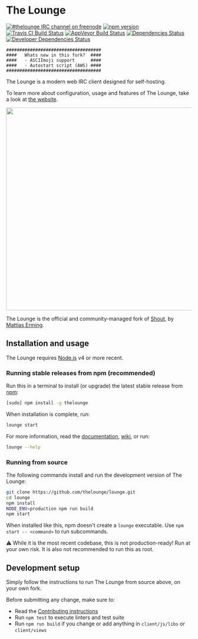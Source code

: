 # The Lounge

[![#thelounge IRC channel on freenode](https://img.shields.io/badge/freenode-%23thelounge-BA68C8.svg)](https://avatar.playat.ch:1000/)
[![npm version](https://img.shields.io/npm/v/thelounge.svg)](https://www.npmjs.org/package/thelounge)
[![Travis CI Build Status](https://img.shields.io/travis/thelounge/lounge/master.svg?label=linux+build)](https://travis-ci.org/thelounge/lounge)
[![AppVeyor Build Status](https://img.shields.io/appveyor/ci/astorije/lounge/master.svg?label=windows+build)](https://ci.appveyor.com/project/astorije/lounge/branch/master)
[![Dependencies Status](https://img.shields.io/david/thelounge/lounge.svg)](https://david-dm.org/thelounge/lounge)
[![Developer Dependencies Status](https://img.shields.io/david/dev/thelounge/lounge.svg)](https://david-dm.org/thelounge/lounge?type=dev)

    ####################################
    ####   Whats new in this fork?  ####
    ####   - ASCIImoji support      ####
    ####   - Autostart script (AWS) ####
    ####################################

The Lounge is a modern web IRC client designed for self-hosting.

To learn more about configuration, usage and features of The Lounge, take a look at [the website](https://thelounge.github.io).

<p align="center">
	<img src="https://cloud.githubusercontent.com/assets/5481612/19623041/9bbaec40-9888-11e6-9961-8f3e0493ba30.png" width="550">
</p>

The Lounge is the official and community-managed fork of [Shout](https://github.com/erming/shout), by [Mattias Erming](https://github.com/erming).

## Installation and usage

The Lounge requires [Node.js](https://nodejs.org/) v4 or more recent.

### Running stable releases from npm (recommended)

Run this in a terminal to install (or upgrade) the latest stable release from
[npm](https://www.npmjs.com/):

```sh
[sudo] npm install -g thelounge
```

When installation is complete, run:

```sh
lounge start
```

For more information, read the [documentation](https://thelounge.github.io/docs/), [wiki](https://github.com/thelounge/lounge/wiki), or run:

```sh
lounge --help
```

### Running from source

The following commands install and run the development version of The Lounge:

```sh
git clone https://github.com/thelounge/lounge.git
cd lounge
npm install
NODE_ENV=production npm run build
npm start
```

When installed like this, npm doesn't create a `lounge` executable. Use `npm start -- <command>` to run subcommands.

⚠️ While it is the most recent codebase, this is not production-ready! Run at
your own risk. It is also not recommended to run this as root.

## Development setup

Simply follow the instructions to run The Lounge from source above, on your own
fork.

Before submitting any change, make sure to:

- Read the [Contributing instructions](https://github.com/thelounge/lounge/blob/master/CONTRIBUTING.md#contributing)
- Run `npm test` to execute linters and test suite
- Run `npm run build` if you change or add anything in `client/js/libs` or `client/views`

